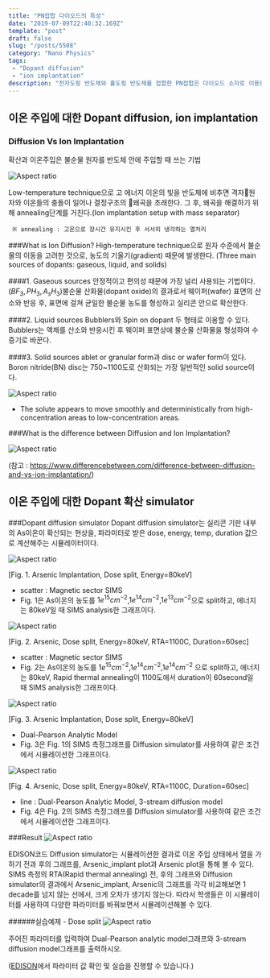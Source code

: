 ```yaml
---
title: "PN접합 다이오드의 특성"
date: "2019-07-09T22:40:32.169Z"
template: "post"
draft: false
slug: "/posts/5508"
category: "Nano Physics"
tags: 
 - "Dopant diffusion"
 - "ion implantation"
description: "전자도핑 반도체와 홀도핑 반도체를 접합한 PN접합은 다이오드 소자로 이용된다. 대부분의 반도체 소자들은 PN접합을 한군데 이상 가지고 있다. 반도체 특성은 이들 PN접합에 밀접하게 관련되어 있다. 여기서는 순방향, 역방향 바이어스에 대해서 PN접합 다이오드의 작동 메커니즘을 알아본다."
---
```


## 이온 주입에 대한 Dopant diffusion, ion implantation
### Diffusion Vs Ion Implantation
확산과 이온주입은 불순물 원자를 반도체 안에 주입할 때 쓰는 기법

![Aspect ratio](/media/POST/5508/0.jpg)

Low-temperature technique으로 고 에너지 이온의 빛을 반도체에 비추면 격자원자와 이온들의 충돌이 일어나 결정구조의 왜곡을 초래한다. 그 후, 왜곡을 해결하기 위해 annealing단계를 거친다.(Ion implantation setup with mass separator)

     ※ annealing : 고온으로 장시간 유지시킨 후 서서히 냉각하는 열처리


###What is Ion Diffusion?
High-temperature technique으로 원자 수준에서 불순물의 이동을 고려한 것으로, 농도의 기울기(gradient) 때문에 발생한다. (Three main sources of dopants: gaseous, liquid, and solids)

####1. Gaseous sources
안정적이고 편의성 때문에 가장 널리 사용되는 기법이다.($BF_{3}, PH_{3}, A_{s}H_{3}$)불순물 산화물(dopant oxide)의 결과로서 웨이퍼(wafer) 표면의 산소와 반응 후, 표면에 걸쳐 균일한 불순물 농도를 형성하고 실리콘 안으로 확산한다.

####2. Liquid sources
Bubblers와 Spin on dopant 두 형태로 이용할 수 있다. Bubblers는 액체를 산소와 반응시킨 후 웨이퍼 표면상에 불순물 산화물을 형성하여 수증기로 바꾼다.

####3. Solid sources
ablet or granular form과 disc or wafer form이 있다. Boron nitride(BN) disc는 750~1100도로 산화되는 가장 일반적인 solid source이다.

![Aspect ratio](/media/POST/5508/1.jpg)
- The solute appears to move smoothly and deterministically from high-concentration areas to low-concentration areas.

###What is the difference between Diffusion and Ion Implantation?

![Aspect ratio](/media/POST/5508/2.jpg)

(참고 : https://www.differencebetween.com/difference-between-diffusion-and-vs-ion-implantation/)



## 이온 주입에 대한 Dopant 확산 simulator
###Dopant diffusion simulator
Dopant diffusion simulator는 실리콘 기판 내부의 As이온이 확산되는 현상을, 파라미터로 받은 dose, energy, temp, duration 값으로 계산해주는 시뮬레이터이다.

![Aspect ratio](/media/POST/5508/3.jpg)

[Fig. 1. Arsenic Implantation, Dose split, Energy=80keV]
- scatter : Magnetic sector SIMS
- Fig. 1은 As이온의 농도를 $1e^{15}cm^{-2}$,$1e^{14}cm^{-2}$,$1e^{13}cm^{-2}$으로 split하고, 에너지는 80keV일 때 SIMS analysis한 그래프이다.

![Aspect ratio](/media/POST/5508/4.jpg)

[Fig. 2. Arsenic, Dose split, Energy=80keV, RTA=1100C, Duration=60sec]
- scatter : Magnetic sector SIMS
- Fig. 2는 As이온의 농도를 $1e^{15}cm^{-2}$,$1e^{14}cm^{-2}$,$1e^{14}cm^{-2}$ 으로 split하고, 에너지는 80keV, Rapid thermal annealing이 1100도에서 duration이 60second일 때 SIMS analysis한 그래프이다.

![Aspect ratio](/media/POST/5508/5.jpg)

[Fig. 3. Arsenic Implantation, Dose split, Energy=80keV]
- Dual-Pearson Analytic Model
- Fig. 3은 Fig. 1의 SIMS 측정그래프를 Diffusion simulator를 사용하여 같은 조건에서 시뮬레이션한 그래프이다.

![Aspect ratio](/media/POST/5508/6.jpg)

[Fig. 4. Arsenic, Dose split, Energy=80keV, RTA=1100C, Duration=60sec]
- line : Dual-Pearson Analytic Model, 3-stream diffusion model
- Fig. 4은 Fig. 2의 SIMS 측정그래프를 Diffusion simulator를 사용하여 같은 조건에서 시뮬레이션한 그래프이다.

###Result
![Aspect ratio](/media/POST/5508/7.jpg)

EDISON코드 Diffusion simulator는 시뮬레이션한 결과로 이온 주입 상태에서 열을 가하기 전과 후의 그래프를, Arsenic_implant plot과 Arsenic plot을 통해 볼 수 있다. SIMS 측정의 RTA(Rapid thermal annealing) 전, 후의 그래프와 Diffusion simulator의 결과에서 Arsenic_implant, Arsenic의 그래프를 각각 비교해보면 1 decade를 넘지 않는 선에서, 크게 오차가 생기지 않는다. 따라서 학생들은 이 시뮬레이터를 사용하여 다양한 파라미터를 바꿔보면서 시뮬레이션해볼 수 있다.

######실습예제 - Dose split
![Aspect ratio](/media/POST/5508/8.jpg)

주어진 파라미터를 입력하여 Dual-Pearson analytic model그래프와 3-stream diffusion model그래프를 출력하시오.

([EDISON](https://www.edison.re.kr/edison-content?p_p_id=edisoncontent_WAR_edisoncontent2016portlet&p_p_lifecycle=0&p_p_state=maximized&p_p_mode=view&p_p_col_id=column-1&p_p_col_count=1&_edisoncontent_WAR_edisoncontent2016portlet_myaction=generalModifyView&_edisoncontent_WAR_edisoncontent2016portlet_contentDiv=2001004&_edisoncontent_WAR_edisoncontent2016portlet_contentSeq=5508)에서 파라미터 값 확인 및 실습을 진행할 수 있습니다.)


